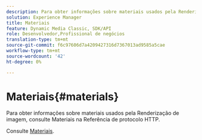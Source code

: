 ```yaml
---
description: Para obter informações sobre materiais usados pela Renderização de imagem, consulte Materiais na Referência de protocolo HTTP.
solution: Experience Manager
title: Materiais
feature: Dynamic Media Classic, SDK/API
role: Desenvolvedor,Profissional de negócios
translation-type: tm+mt
source-git-commit: f6c97606d7a4209427316d7367013ad9585a5cae
workflow-type: tm+mt
source-wordcount: '42'
ht-degree: 0%

---
```



# Materiais{#materials}

Para obter informações sobre materiais usados pela Renderização de imagem, consulte Materiais na Referência de protocolo HTTP.

Consulte [Materiais](../../../../../ir-api/http-protocol/image-rendering-api-ref/c-ir-http-protocol-ref/c-ir-http-protocol-syntax-and-features/c-ir-http-materials/c-ir-http-materials.md#concept-45af2ab5694b4cfdadf1211ce3f5ed0f).
